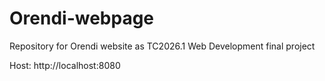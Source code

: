 # Orendi-webpage
Repository for Orendi website as TC2026.1 Web Development final project

Host: http://localhost:8080
